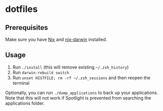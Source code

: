 # dotfiles

## Prerequisites

Make sure you have [Nix](https://github.com/NixOS/nix) and [nix-darwin](https://github.com/LnL7/nix-darwin) installed.

## Usage

1. Run `./install` (this will remove existing `~/.zsh_history`)
2. Run `darwin-rebuild switch`
3. Run `unset HISTFILE; rm -rf ~/.zsh_sessions` and then reopen the terminal

Optionally, you can run `./dump_applications` to back up your applications. Note that this will not work if Spotlight is prevented from searching the applications folder.

